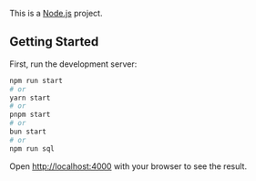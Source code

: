 This is a [Node.js](https://nodejs.org/) project.

## Getting Started

First, run the development server:

```bash
npm run start
# or
yarn start
# or
pnpm start
# or
bun start
# or
npm run sql
```

Open [http://localhost:4000](http://localhost:4000) with your browser to see the result.
